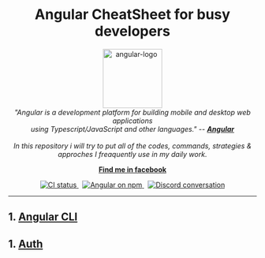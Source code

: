 <h1 align="center">Angular CheatSheet for busy developers</h1>

<p align="center">
  <img src="https://raw.githubusercontent.com/angular/angular/master/aio/src/assets/images/logos/angular/angular.png" alt="angular-logo" width="120px" height="120px"/>
  <br>
  <i>"Angular is a development platform for building mobile and desktop web applications
    <br> using Typescript/JavaScript and other languages." --  <a href="https://angular.io/"><strong>Angular</strong></a>
  </i> 
<br>
<br>
  <i>In this repository i will try to put all of the codes, commands, strategies & approches I freaquently use in my daily work.</i>
  <br>
</p>

<p align="center">
  <a href="https://www.facebook.com/napstergfr"><strong>Find me in facebook</strong></a>
  <br>
</p>

<p align="center">
  <a href="https://circleci.com/gh/angular/workflows/angular/tree/master">
    <img src="https://img.shields.io/circleci/build/github/angular/angular/master.svg?logo=circleci&logoColor=fff&label=CircleCI" alt="CI status" />
  </a>&nbsp;
  <a href="https://www.npmjs.com/@angular/core">
    <img src="https://img.shields.io/npm/v/@angular/core.svg?logo=npm&logoColor=fff&label=NPM+package&color=limegreen" alt="Angular on npm" />
  </a>&nbsp;
  <a href="https://discord.gg/angular">
    <img src="https://img.shields.io/discord/463752820026376202.svg?logo=discord&logoColor=fff&label=Discord&color=7389d8" alt="Discord conversation" />
  </a>
</p>

---
## 1. [Angular CLI](CLI_Cheat_Sheet.md)
## 1. [Auth](Auth_Cheat_Sheet.md)
